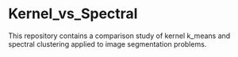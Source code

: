 # Kernel_vs_Spectral
This repository contains a comparison study of kernel k_means and spectral clustering applied to image segmentation problems.

